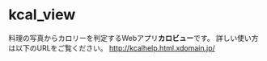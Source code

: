 # kcal_view

料理の写真からカロリーを判定するWebアプリ**カロビュー**です。
詳しい使い方は以下のURLをご覧ください。
http://kcalhelp.html.xdomain.jp/
